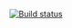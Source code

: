 [![Build status](https://ci.appveyor.com/api/projects/status/97h8khvci90vgfe7?svg=true)](https://ci.appveyor.com/project/nfadeaway/js-tests)
